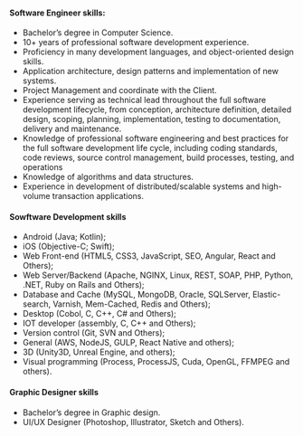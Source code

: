 #### Software Engineer skills:
- Bachelor’s degree in Computer Science.
- 10+ years of professional software development experience.
- Proficiency in many development languages, and object-oriented design skills.
- Application architecture, design patterns and implementation of new systems.
- Project Management and coordinate with the Client.
- Experience serving as technical lead throughout the full software development lifecycle, from conception, architecture definition, detailed design, scoping, planning, implementation, testing to documentation, delivery and maintenance.
- Knowledge of professional software engineering and best practices for the full software development life cycle, including coding standards, code reviews, source control management, build processes, testing, and operations
- Knowledge of algorithms and data structures.
- Experience in development of distributed/scalable systems and high-volume transaction applications.

#### Sowftware Development skills
- Android (Java; Kotlin);
- iOS (Objective-C; Swift);
- Web Front-end (HTML5, CSS3, JavaScript, SEO, Angular, React and Others);
- Web Server/Backend (Apache, NGINX, Linux, REST, SOAP, PHP, Python, .NET, Ruby on Rails and Others);
- Database and Cache (MySQL, MongoDB, Oracle, SQLServer, Elastic-search, Varnish, Mem-Cached, Redis and Others);
- Desktop (Cobol, C, C++, C# and Others);
- IOT developer (assembly, C, C++ and Others);
- Version control (Git, SVN and Others);
- General (AWS, NodeJS, GULP, React Native and others);
- 3D (Unity3D, Unreal Engine, and others);
- Visual programming (Process, ProcessJS, Cuda, OpenGL, FFMPEG and others).

#### Graphic Designer skills
- Bachelor’s degree in Graphic design.
- UI/UX Designer (Photoshop, Illustrator, Sketch and Others).

